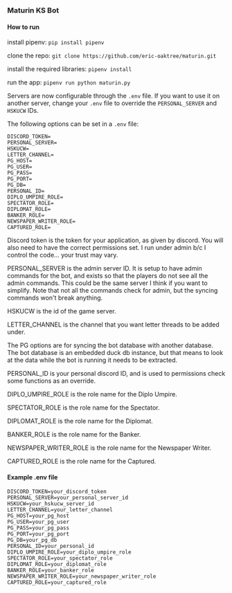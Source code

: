 ### Maturin KS Bot

#### How to run
install pipenv: `pip install pipenv`

clone the repo: `git clone https://github.com/eric-oaktree/maturin.git`

install the required libraries: `pipenv install`

run the app: `pipenv run python maturin.py`

Servers are now configurable through the `.env` file. If you want to use it on another server, change your `.env` file to override the `PERSONAL_SERVER` and `HSKUCW` IDs.

The following options can be set in a `.env` file:

```
DISCORD_TOKEN=
PERSONAL_SERVER=
HSKUCW=
LETTER_CHANNEL=
PG_HOST=
PG_USER=
PG_PASS=
PG_PORT=
PG_DB=
PERSONAL_ID=
DIPLO_UMPIRE_ROLE=
SPECTATOR_ROLE=
DIPLOMAT_ROLE=
BANKER_ROLE=
NEWSPAPER_WRITER_ROLE=
CAPTURED_ROLE=
```

Discord token is the token for your application, as given by discord. You will also need to have the correct permissions set. I run under admin b/c I control the code... your trust may vary.

PERSONAL_SERVER is the admin server ID. It is setup to have admin commands for the bot, and exists so that the players do not see all the admin commands. This could be the same server I think if you want to simplify. Note that not all the commands check for admin, but the syncing commands won't break anything.

HSKUCW is the id of the game server.

LETTER_CHANNEL is the channel that you want letter threads to be added under.

The PG options are for syncing the bot database with another database. The bot database is an embedded duck db instance, but that means to look at the data while the bot is running it needs to be extracted.

PERSONAL_ID is your personal discord ID, and is used to permissions check some functions as an override.

DIPLO_UMPIRE_ROLE is the role name for the Diplo Umpire.

SPECTATOR_ROLE is the role name for the Spectator.

DIPLOMAT_ROLE is the role name for the Diplomat.

BANKER_ROLE is the role name for the Banker.

NEWSPAPER_WRITER_ROLE is the role name for the Newspaper Writer.

CAPTURED_ROLE is the role name for the Captured.

#### Example .env file

```
DISCORD_TOKEN=your_discord_token
PERSONAL_SERVER=your_personal_server_id
HSKUCW=your_hskucw_server_id
LETTER_CHANNEL=your_letter_channel
PG_HOST=your_pg_host
PG_USER=your_pg_user
PG_PASS=your_pg_pass
PG_PORT=your_pg_port
PG_DB=your_pg_db
PERSONAL_ID=your_personal_id
DIPLO_UMPIRE_ROLE=your_diplo_umpire_role
SPECTATOR_ROLE=your_spectator_role
DIPLOMAT_ROLE=your_diplomat_role
BANKER_ROLE=your_banker_role
NEWSPAPER_WRITER_ROLE=your_newspaper_writer_role
CAPTURED_ROLE=your_captured_role
```
